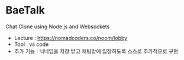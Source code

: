 # BaeTalk

Chat Clone using Node.js and Websockets
- Lecture : https://nomadcoders.co/noom/lobby
- Tool : vs code
- 추가 기능 : 닉네임을 저장 받고 채팅방에 입장하도록 스스로 추가적으로 구현
